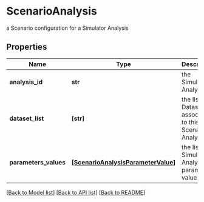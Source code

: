 # ScenarioAnalysis

a Scenario configuration for a Simulator Analysis

## Properties
Name | Type | Description | Notes
------------ | ------------- | ------------- | -------------
**analysis_id** | **str** | the Simulator Analysis Id | 
**dataset_list** | **[str]** | the list of Dataset Id associated to this Scenario Analysis | [optional] 
**parameters_values** | [**[ScenarioAnalysisParameterValue]**](ScenarioAnalysisParameterValue.md) | the list of Simulator Analysis parameters values | [optional] 

[[Back to Model list]](../README.md#documentation-for-models) [[Back to API list]](../README.md#documentation-for-api-endpoints) [[Back to README]](../README.md)


